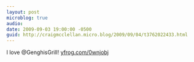 ```yaml
---
layout: post
microblog: true
audio: 
date: 2009-09-03 19:00:00 -0500
guid: http://craigmcclellan.micro.blog/2009/09/04/t3762022433.html
---
```

I love @GenghisGrill! [yfrog.com/0wnjobj](http://yfrog.com/0wnjobj)
